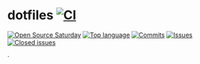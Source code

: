 # dotfiles [![CI](https://github.com/fusillicode/dotfiles/actions/workflows/ci.yml/badge.svg?branch=main)](https://github.com/fusillicode/dotfiles/actions/workflows/ci.yml)

[![Open Source Saturday](https://img.shields.io/badge/%E2%9D%A4%EF%B8%8F-open%20source%20saturday-F64060.svg)](https://www.meetup.com/it-IT/Open-Source-Saturday-Milano/)
[![Top language](https://img.shields.io/github/languages/top/fusillicode/dotfiles)](https://www.rust-lang.org/)
[![Commits](https://shields.io/github/last-commit/fusillicode/dotfiles)](https://github.com/fusillicode/dotfiles/commits/main)
[![Issues](https://shields.io/github/issues/fusillicode/dotfiles)](https://github.com/fusillicode/dotfiles/issues)
[![Closed issues](https://shields.io/github/issues-closed/fusillicode/dotfiles)](https://github.com/fusillicode/dotfiles/issues?q=is%3Aissue+is%3Aclosed)

·
